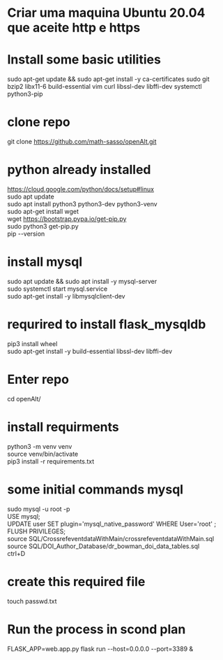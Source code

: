 # Criar uma maquina Ubuntu 20.04 que aceite http e https


# Install some basic utilities
sudo apt-get update  && sudo apt-get install -y ca-certificates sudo git bzip2 libx11-6 build-essential vim curl libssl-dev libffi-dev systemctl python3-pip

# clone repo
git clone https://github.com/math-sasso/openAlt.git

# python already installed
https://cloud.google.com/python/docs/setup#linux \
sudo apt update \
sudo apt install python3 python3-dev python3-venv \
sudo apt-get install wget \
wget https://bootstrap.pypa.io/get-pip.py \
sudo python3 get-pip.py \
pip --version

# install mysql
sudo apt update && sudo apt install -y mysql-server \
sudo systemctl start mysql.service \
sudo apt-get install -y libmysqlclient-dev

# requrired to install flask_mysqldb
pip3 install wheel \
sudo apt-get install -y build-essential libssl-dev libffi-dev

# Enter repo
cd openAlt/

# install requirments
python3 -m venv venv \
source venv/bin/activate \
pip3 install -r requirements.txt

# some initial commands mysql
sudo mysql -u root -p \
USE mysql; \
UPDATE user SET plugin='mysql_native_password' WHERE User='root' ; \
FLUSH PRIVILEGES; \
source SQL/CrossrefeventdataWithMain/crossrefeventdataWithMain.sql \
source SQL/DOI_Author_Database/dr_bowman_doi_data_tables.sql \
ctrl+D

# create this required file
touch passwd.txt

# Run the process in scond plan
FLASK_APP=web.app.py flask run --host=0.0.0.0 --port=3389 &
